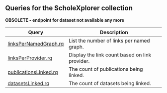 ## Queries for the ScholeXplorer collection

**OBSOLETE - endpoint for dataset not available any more**

Query | Description
------|------------
[linksPerNamedGraph.rq](https://zbw.eu/beta/sparql-lab/?endpoint=http://zbw.eu/beta/sparql/scholexplorer/query&queryRef=https://api.github.com/repos/zbw/sparql-queries/contents/scholexplorer/linksPerNamedGraph.rq) | List the number of links per named graph.
[linksPerProvider.rq](https://zbw.eu/beta/sparql-lab/?endpoint=http://zbw.eu/beta/sparql/gerdi/query&queryRef=https://api.github.com/repos/zbw/sparql-queries/contents/scholexplorer/linksPerProvider.rq) | Display the link count based on link provider.
[publicationsLinked.rq](https://zbw.eu/beta/sparql-lab/?endpoint=http://zbw.eu/beta/sparql/gerdi/query&queryRef=https://api.github.com/repos/zbw/sparql-queries/contents/scholexplorer/publicationsLinked.rq) | The count of publications being linked.
[datasetsLinked.rq](https://zbw.eu/beta/sparql-lab/?endpoint=http://zbw.eu/beta/sparql/gerdi/query&queryRef=https://api.github.com/repos/zbw/sparql-queries/contents/scholexplorer/datasetsLinked.rq) | The count of datasets being linked.
